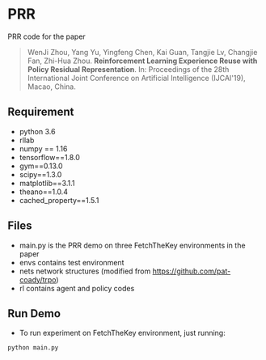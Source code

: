 # PRR
PRR code for the paper
> WenJi Zhou, Yang Yu, Yingfeng Chen, Kai Guan, Tangjie Lv, Changjie Fan, Zhi-Hua Zhou. **Reinforcement Learning Experience Reuse with Policy Residual Representation**. In: Proceedings of the 28th International Joint Conference on Artificial Intelligence (IJCAI'19), Macao, China.


## Requirement
- python 3.6
- rllab
- numpy == 1.16
- tensorflow==1.8.0
- gym==0.13.0
- scipy==1.3.0
- matplotlib==3.1.1
- theano==1.0.4
- cached_property==1.5.1

## Files

- main.py   is the PRR demo on three FetchTheKey environments in the paper
- envs      contains test environment
- nets      network structures (modified from https://github.com/pat-coady/trpo)
- rl        contains agent and policy codes

## Run Demo
- To run experiment on FetchTheKey environment, just running:
```bash
python main.py